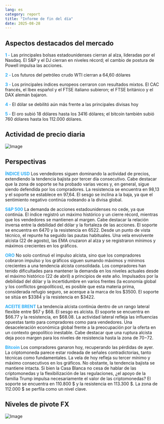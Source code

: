 ```yaml
---
lang: es
category: report
title: "Informe de fin del día"
date: 2025-08-28
---
```



<h2>Aspectos destacados del mercado</h2>
<strong style="color: #2caef7;">1 - </strong> Las principales bolsas estadounidenses cierran al alza, lideradas por el Nasdaq. El S&P y el DJ cierran en niveles récord; el cambio de postura de Powell impulsa las acciones.

<strong style="color: #2caef7;">2 - </strong> Los futuros del petróleo crudo WTI cierran a 64,60 dólares

<strong style="color: #2caef7;">3 - </strong> Los principales índices europeos cerraron con resultados mixtos. El CAC francés, el Ibex español y el FTSE italiano subieron; el FTSE británico y el DAX alemán bajaron.

<strong style="color: #2caef7;">4 - </strong> El dólar se debilitó aún más frente a las principales divisas hoy

<strong style="color: #2caef7;">5 - </strong> El oro subió 18 dólares hasta los 3416 dólares; el bitcoin también subió 760 dólares hasta los 112.000 dólares.



<h2>Actividad de precio diaria</h2>
<img src="https://markleighedu.github.io/img/Aug-2025/28-Aug-2025/price.jpg" alt="Image"/>

<h2>Perspectivas</h2>
<strong style="color: #2caef7;">ÍNDICE USD</strong> Los vendedores siguen dominando la actividad de precios, extendiendo la tendencia bajista por tercer día consecutivo. Cabe destacar que la zona de soporte se ha probado varias veces y, en general, sigue siendo defendida por los compradores. La resistencia se encuentra en 98,13 y el soporte se establece en 97,64. El sesgo se inclina a la baja, ya que el sentimiento negativo continúa rodeando a la divisa global.

<strong style="color: #2caef7;">S&P 500</strong> La demanda de acciones estadounidenses no cede, ya que continúa. El índice registró un máximo histórico y un cierre récord, mientras que los vendedores se mantienen al margen. Cabe destacar la relación inversa entre la debilidad del dólar y la fortaleza de las acciones. El soporte se encuentra en 6470 y la resistencia en 6522. Desde un punto de vista técnico, el repunte ha seguido las pautas habituales. Una vela envolvente alcista (22 de agosto), las EMA cruzaron al alza y se registraron mínimos y máximos crecientes en los gráficos.

<strong style="color: #2caef7;">ORO</strong> No solo continuó el impulso alcista, sino que los compradores cobraron impulso y los gráficos siguen sumando máximos y mínimos crecientes a una tendencia alcista consolidada. Los compradores han tenido dificultades para mantener la demanda en los niveles actuales desde el máximo histórico (22 de abril) a principios de este año. Impulsados por la debilidad del dólar y la incertidumbre en varios frentes (la economía global y los conflictos geopolíticos), es posible que esta materia prima, considerada refugio seguro, se acerque a la marca de los $3500. El soporte se sitúa en $3384 y la resistencia en $3422.

<strong style="color: #2caef7;">ACEITE BRENT</strong> La tendencia alcista continúa dentro de un rango lateral flexible entre $67 y $68. El sesgo es alcista. El soporte se encuentra en $66.77 y la resistencia, en $68.08. La actividad lateral refleja las influencias opuestas tanto para compradores como para vendedores. Una desaceleración económica global frente a la preocupación por la oferta en un contexto geopolítico inestable. Cabe destacar que una ruptura alcista deja poco margen para los niveles de resistencia hasta la zona de $70-$72.

<strong style="color: #2caef7;">Bitcoin</strong> Los compradores ganaron hoy, recuperando las pérdidas de ayer. La criptomoneda parece estar rodeada de señales contradictorias, tanto técnicas como fundamentales. La vela de hoy refleja su tercer mínimo y máximo consecutivos en los gráficos. No obstante, la tendencia bajista se mantiene intacta. Si bien la Casa Blanca no cesa de hablar de las criptomonedas y la flexibilización de las regulaciones, ¿el apoyo de la familia Trump impulsa necesariamente el valor de las criptomonedas? El soporte se encuentra en 110.800 $ y la resistencia en 113.300 $. La zona de 112.000 $ se perfila como un nivel clave.



<h2>Niveles de pivote FX</h2>
<img src="https://markleighedu.github.io/img/Aug-2025/28-Aug-2025/pivot.jpg" alt="Image"/>
